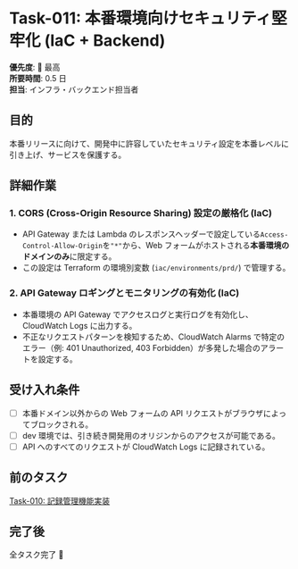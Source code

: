 # Task-011: 本番環境向けセキュリティ堅牢化 (IaC + Backend)

**優先度**: 🔴 最高  
**所要時間**: 0.5 日  
**担当**: インフラ・バックエンド担当者

## 目的

本番リリースに向けて、開発中に許容していたセキュリティ設定を本番レベルに引き上げ、サービスを保護する。

## 詳細作業

### 1. CORS (Cross-Origin Resource Sharing) 設定の厳格化 (IaC)

- API Gateway または Lambda のレスポンスヘッダーで設定している`Access-Control-Allow-Origin`を`"*"`から、Web フォームがホストされる**本番環境のドメインのみ**に限定する。
- この設定は Terraform の環境別変数 (`iac/environments/prd/`) で管理する。

### 2. API Gateway ロギングとモニタリングの有効化 (IaC)

- 本番環境の API Gateway でアクセスログと実行ログを有効化し、CloudWatch Logs に出力する。
- 不正なリクエストパターンを検知するため、CloudWatch Alarms で特定のエラー（例: 401 Unauthorized, 403 Forbidden）が多発した場合のアラートを設定する。

## 受け入れ条件

- [ ] 本番ドメイン以外からの Web フォームの API リクエストがブラウザによってブロックされる。
- [ ] dev 環境では、引き続き開発用のオリジンからのアクセスが可能である。
- [ ] API へのすべてのリクエストが CloudWatch Logs に記録されている。

## 前のタスク

[Task-010: 記録管理機能実装](./task-010.md)

## 完了後

全タスク完了 🎉
